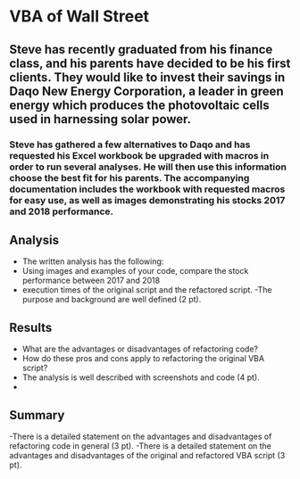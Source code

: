 # VBA of Wall Street

## Steve has recently graduated from his finance class, and his parents have decided to be his first clients. They would like to invest their savings in Daqo New Energy Corporation, a leader in green energy which produces the photovoltaic cells used in harnessing solar power.

### Steve has gathered a few alternatives to Daqo and has requested his Excel workbook be upgraded with macros in order to run several analyses. He will then use this information choose the best fit for his parents. The accompanying documentation includes the workbook with requested macros for easy use, as well as images demonstrating his stocks 2017 and 2018 performance. 

## Analysis 

- The written analysis has the following:
- Using images and examples of your code, compare the stock performance between 2017 and 2018
- execution times of the original script and the refactored script.
-The purpose and background are well defined (2 pt).

## Results

- What are the advantages or disadvantages of refactoring code?
- How do these pros and cons apply to refactoring the original VBA script?
- The analysis is well described with screenshots and code (4 pt).
- 
## Summary

-There is a detailed statement on the advantages and disadvantages of refactoring code in general (3 pt).
-There is a detailed statement on the advantages and disadvantages of the original and refactored VBA script (3 pt).
